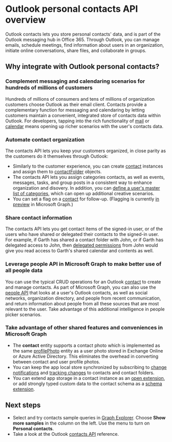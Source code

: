 # Outlook personal contacts API overview

Outlook contacts lets you store personal contacts' data, and is part of the Outlook messaging hub in Office 365. Through Outlook, you can manage emails, schedule meetings, find information about users in an organization, initiate online conversations, share files, and collaborate in groups.

## Why integrate with Outlook personal contacts?

### Complement messaging and calendaring scenarios for hundreds of millions of customers

Hundreds of millions of consumers and tens of millions of organization customers choose Outlook as their email client. Contacts provide a complementary function for messaging and calendaring by letting customers maintain a convenient, integrated store of contacts data within Outlook. For developers, tapping into the rich functionality of [mail](outlook-mail-concept-overview.md) or [calendar](outlook-calendar-concept-overview.md) means opening up richer scenarios with the user's contacts data.


### Automate contact organization

The contacts API lets you keep your customers organized, in close parity as the customers do it themselves through Outlook:

- Similarly to the customer experience, you can create [contact](../api-reference/v1.0/resources/contact.md) instances and assign them to [contactFolder](../api-reference/v1.0/resources/contactfolder.md) objects.
- The contacts API lets you assign categories contacts, as well as events, messages, tasks, and group posts in a consistent way to enhance organization and disovery. In addition, you can [define a user's master list of categories](../api-reference/v1.0/api/outlookuser_post_mastercategories.md), which can open up additional creative scenarios.
- You can set a flag on a [contact](../api-reference/v1.0/resources/contact.md) for follow-up. (Flagging is currently [in preview](versioning_and_support.md#beta-version) in Microsoft Graph.)


### Share contact information

The contacts API lets you get contact items of the signed-in user, or of the users who have shared or delegated their contacts to the signed-in user. For example, if Garth has shared a contact folder with John, or if Garth has delegated access to John, then [delegated permissions](permissions_reference.md#delegated-permissions-application-permissions-and-effective-permissions) from John would give you read access to Garth's shared calendar and contents as well.


### Leverage people API in Microsoft Graph to make better use of all people data

You can use the typical CRUD operations for an Outlook [contact](../api-reference/v1.0/resources/contact.md) to create and manage contacts. As part of Microsoft Graph, you can also use the [people API](people_example.md) that looks at a user's Outlook contacts, as well as social networks, organization directory, and people from recent communication, and return information about people from all these sources that are most relevant to the user. Take advantage of this additional intelligence in people picker scenarios.


### Take advantage of other shared features and conveniences in Microsoft Graph

- The **contact** entity supports a contact photo which is implemented as the same [profilePhoto](../api-reference/v1.0/resources/profilephoto.md) entity as a user photo stored in Exchange Online or Azure Active Directory. This eliminates the overhead in converting between contact and user profile photos.
- You can keep the app local store synchronized by subscribing to [change notifications](../api-reference/v1.0/resources/webhooks.md) and [tracking changes](delta_query_overview.md) to contacts and contact folders.
- You can extend app storage in a contact instance as an [open extension](extensibility_overview.md#open-extensions), or add strongly typed custom data to the contact schema as a [schema extension](extensibility_overview.md#schema-extensions).


## Next steps

- Select and try contacts sample queries in [Graph Explorer](https://developer.microsoft.com/graph/graph-explorer/?request=me%2Fcontacts&version=v1.0). Choose **Show more samples** in the column on the left. Use the menu to turn on **Personal contacts**.
- Take a look at the Outlook [contacts API](../api-reference/v1.0/resources/contact.md) reference.
